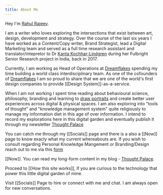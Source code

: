 ```yaml
---
title: About Me
---
```


Hey I'm  [Rahul Rajeev](https://.rahulrajeev.net/).  

I am a writer who loves exploring the intersections that exist between art, design, development and strategy. Over the course of the last six years I have worked as a Content/Copy writer, Brand Strategist, lead a Digital Marketing team and served as a full time research assistant and translator/intepretor to Dr [Kanta Kochhar-Lindgren](https://www.linkedin.com/in/kanta-kochhar-lindgren-19495943/) during her Fulbright Senior Research project in India, back in 2017. 

Currently, I am working as Head of Operations at [Dreamflakes](https://dreamflakes.io) spending my time building a world class interdisciplinary team. As one of the cofounders of [Dreamflakes](https://dreamflakes.io) I am so proud to share that we are one of the world's first design companies to provide [[Design System]]-as-a-service.

When I am not working I spent time reading about behavioural science, philosophy, branding and learning to [draw portraits](https://www.instagram.com/rdrawsstuff/) and create better user experiences across digital & physical spaces. I am also exploring into "tools of thought" and "knowledge management system" quite religiously to manage my information diet in this age of over information. I intend to record my explorations here in this digital garden and eventually publish it through my newsletter [Thought Palace](https://blog.rahulrajeev.net/#/portal/signup)

You can catch me through my [[Socials]] page and there is a also a [[Now]] page to know exacly what my current whereabouts are. If you wish to consult regarding Personal Knowledge Mangement or Branding/Design reach out to me via this [form](https://www.dreamflakes.io/contact)

[[Now]]. You can read my long-form content in my blog - [Thought Palace](https://blog.rahulrajeev.net).

Proceed to [[How this site works]], if you are curious to the technology that power this little digital garden of mine.

Visit [[Socials]] Page to hire or connect with me and chat. I am always open for new conversations.
  
